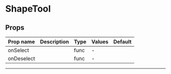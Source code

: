 # ShapeTool

## Props

| Prop name  | Description | Type | Values | Default |
| ---------- | ----------- | ---- | ------ | ------- |
| onSelect   |             | func | -      |         |
| onDeselect |             | func | -      |         |

---
